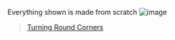 Everything shown is made from scratch
![image](https://github.com/sammardell2005/Car-Game/assets/92951743/e0ff6e43-2330-4a29-9ca7-9e5b91a88cce)

<blockquote class="imgur-embed-pub" lang="en" data-id="a/CHivjNQ"  ><a href="//imgur.com/a/CHivjNQ">Turning Round Corners</a></blockquote><script async src="//s.imgur.com/min/embed.js" charset="utf-8"></script>

